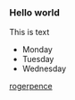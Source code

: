 <script>
    import Nested from './Nested.md'
</script>

### Hello world

<Nested/>

This is text

* Monday
* Tuesday
* Wednesday

[rogerpence](rogerpence.dev)